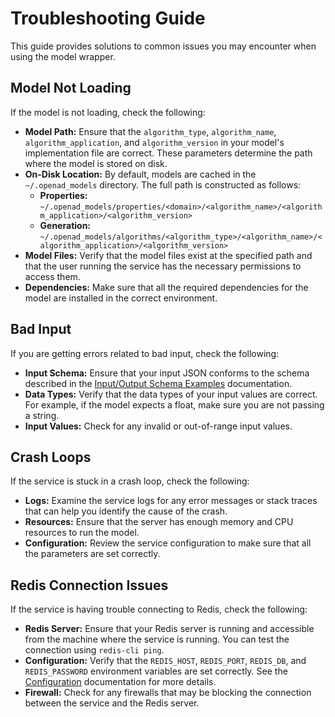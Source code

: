 # Troubleshooting Guide

This guide provides solutions to common issues you may encounter when using the model wrapper.

## Model Not Loading

If the model is not loading, check the following:

*   **Model Path:** Ensure that the `algorithm_type`, `algorithm_name`, `algorithm_application`, and `algorithm_version` in your model's implementation file are correct. These parameters determine the path where the model is stored on disk.
*   **On-Disk Location:** By default, models are cached in the `~/.openad_models` directory. The full path is constructed as follows:
    *   **Properties:** `~/.openad_models/properties/<domain>/<algorithm_name>/<algorithm_application>/<algorithm_version>`
    *   **Generation:** `~/.openad_models/algorithms/<algorithm_type>/<algorithm_name>/<algorithm_application>/<algorithm_version>`
*   **Model Files:** Verify that the model files exist at the specified path and that the user running the service has the necessary permissions to access them.
*   **Dependencies:** Make sure that all the required dependencies for the model are installed in the correct environment.

## Bad Input

If you are getting errors related to bad input, check the following:

*   **Input Schema:** Ensure that your input JSON conforms to the schema described in the [Input/Output Schema Examples](./input-output.md) documentation.
*   **Data Types:** Verify that the data types of your input values are correct. For example, if the model expects a float, make sure you are not passing a string.
*   **Input Values:** Check for any invalid or out-of-range input values.

## Crash Loops

If the service is stuck in a crash loop, check the following:

*   **Logs:** Examine the service logs for any error messages or stack traces that can help you identify the cause of the crash.
*   **Resources:** Ensure that the server has enough memory and CPU resources to run the model.
*   **Configuration:** Review the service configuration to make sure that all the parameters are set correctly.

## Redis Connection Issues

If the service is having trouble connecting to Redis, check the following:

*   **Redis Server:** Ensure that your Redis server is running and accessible from the machine where the service is running. You can test the connection using `redis-cli ping`.
*   **Configuration:** Verify that the `REDIS_HOST`, `REDIS_PORT`, `REDIS_DB`, and `REDIS_PASSWORD` environment variables are set correctly. See the [Configuration](./configuration.md) documentation for more details.
*   **Firewall:** Check for any firewalls that may be blocking the connection between the service and the Redis server.
